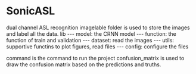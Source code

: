 # SonicASL
dual channel ASL recognition
imagelable folder is used to store the images and label all the data.
lib --- model: the CRNN model
    --- function: the function of train and validation
    --- dataset: read the images
    --- utils: supportive functins to plot figures, read files
    --- config: configure the files
    
command is the command to run the project
confusion_matrix is used to draw the confusion matrix based on the predictions and truths.
